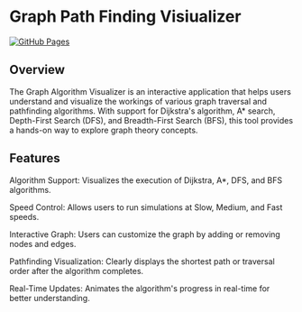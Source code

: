 # Graph Path Finding Visiualizer
[![GitHub Pages](https://img.shields.io/badge/GitHub-Pages-blue?logo=github)](https://rumen-spec.github.io/graph-algo-visualizer/)

## Overview

The Graph Algorithm Visualizer is an interactive application that helps users understand and visualize the workings of various graph traversal and pathfinding algorithms. With support for Dijkstra's algorithm, A* search, Depth-First Search (DFS), and Breadth-First Search (BFS), this tool provides a hands-on way to explore graph theory concepts.

## Features

Algorithm Support: Visualizes the execution of Dijkstra, A*, DFS, and BFS algorithms.

Speed Control: Allows users to run simulations at Slow, Medium, and Fast speeds.

Interactive Graph: Users can customize the graph by adding or removing nodes and edges.

Pathfinding Visualization: Clearly displays the shortest path or traversal order after the algorithm completes.

Real-Time Updates: Animates the algorithm's progress in real-time for better understanding.
